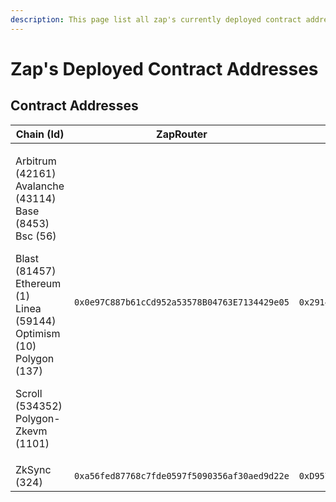 ```yaml
---
description: This page list all zap's currently deployed contract addressses.
---
```


# Zap's Deployed Contract Addresses

## Contract Addresses

<table data-full-width="true"><thead><tr><th width="215">Chain (Id)</th><th>ZapRouter</th><th>ZapValidator</th><th>ZapExecutor</th><th data-hidden>UniswapV3Helper</th></tr></thead><tbody><tr><td><p>Arbitrum (42161)<br>Avalanche (43114)<br>Base (8453)<br>Bsc (56)</p><p>Blast (81457)<br>Ethereum (1)<br>Linea (59144)<br>Optimism (10)<br>Polygon (137)</p><p>Scroll (534352)<br>Polygon-Zkevm (1101)</p></td><td><code>0x0e97C887b61cCd952a53578B04763E7134429e05</code></td><td><code>0x291436c3d3feE056c95E5f3Dcb55a694437dA25b</code></td><td><code>0x63b0a0d33FE906C668b1DE4875Bfaf562A9D8c5b</code></td><td></td></tr><tr><td>ZkSync (324)</td><td><code>0xa56fed87768c7fde0597f5090356af30aed9d22e</code></td><td><code>0xD957bAD4B1e9bD9ef82612BC432018893ef54976</code></td><td><code>0x15785def0fbed1d94fd407d96a1319906ed406fd</code></td><td></td></tr></tbody></table>

